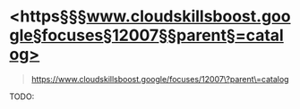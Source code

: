 # <https§§§www.cloudskillsboost.google§focuses§12007§§parent§=catalog>
> <https://www.cloudskillsboost.google/focuses/12007\?parent\=catalog>

TODO: